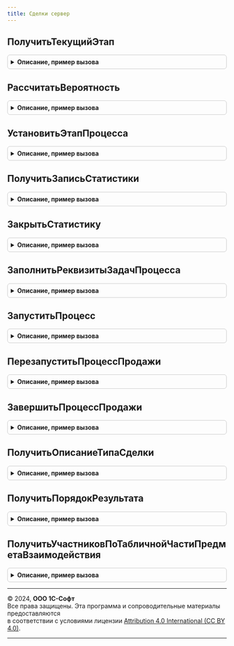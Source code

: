 ```yaml
---
title: Сделки сервер
---
```



## ПолучитьТекущийЭтап
<details style="margin: 1em 0; padding: 0.5em; border: 1px solid #ccc; border-radius: 6px;">

<summary style="font-weight: bold; cursor: pointer;">Описание, пример вызова</summary>

```bsl

// Возвращает текущий этап процесса продажи
//
// Параметры:
// Сделка - СправочникСсылка.СделкиСКлиентами - ссылка на сделку, по которой необходимо определить текущий этап.
//
// Возвращаемое значение:
//   СправочникСсылка.СостоянияПроцессов - текущий этап сделки.
//
Функция ПолучитьТекущийЭтап(Сделка) Экспорт
```

Пример вызова
```bsl
Результат = СделкиСервер.ПолучитьТекущийЭтап(Сделка) 
```
</details>

## РассчитатьВероятность
<details style="margin: 1em 0; padding: 0.5em; border: 1px solid #ccc; border-radius: 6px;">

<summary style="font-weight: bold; cursor: pointer;">Описание, пример вызова</summary>

```bsl

// Возвращает структуру с расчетной вероятностью выигрыша сделки и ее составляющими
//
// Параметры:
//  Сделка    - СправочникСсылка.СделкиСКлиентами       - сделка, вероятность успешного завершения которой рассчитывается.
//
// Возвращаемое значение:
//   Структура - содержит следующие поля:
//    *ОбщаяСЭтапа  - Число - вероятность исходя из статистики этапа.
//    *ПоМенеджеру  - Число - вероятность исходя из статистики менеджера.
//    *ПоПартнеру   - Число - вероятность исходя из статистики по партнеру.
//    *ПоВидуСделки - Число - вероятность исходя из статистики по виду сделки.
//    *Средняя      - Число - среднее значение предыдущих параметров.
//    *Расчетная    - Число - 100 если сделка закрыта и выиграна и средняя если в работе.
//
Функция РассчитатьВероятность(Сделка) Экспорт
```

Пример вызова
```bsl
Результат = СделкиСервер.РассчитатьВероятность(Сделка) 
```
</details>

## УстановитьЭтапПроцесса
<details style="margin: 1em 0; padding: 0.5em; border: 1px solid #ccc; border-radius: 6px;">

<summary style="font-weight: bold; cursor: pointer;">Описание, пример вызова</summary>

```bsl

// Устанавливает этап процесса продажи для сделки.
// Параметры:
//  Сделка - СправочникСсылка.СделкиСКлиентами   - ссылка на сделку, по которой производится переход.
//  Этап   - СправочникСсылка.СостоянияПроцессов - этап, на который нужно перевести сделку.
//
Процедура УстановитьЭтапПроцесса(Сделка, Этап) Экспорт
```

Пример вызова
```bsl
СделкиСервер.УстановитьЭтапПроцесса(Сделка, Этап) 
```
</details>

## ПолучитьЗаписьСтатистики
<details style="margin: 1em 0; padding: 0.5em; border: 1px solid #ccc; border-radius: 6px;">

<summary style="font-weight: bold; cursor: pointer;">Описание, пример вызова</summary>

```bsl

// Найти или создать запись статистики сделок
// Параметры:
//  Сделка - СправочникСсылка.СделкиСКлиентами   - сделка, по которой создается запись.
//  Этап   - СправочникСсылка.СостоянияПроцессов - этап процесса продажи.
//
// Возвращаемое значение:
//   РегистрСведенийМенеджерЗаписи.СтатистикаСделокСКлиентами - найденная или созданная запись.
//
Функция ПолучитьЗаписьСтатистики(Сделка, Этап) Экспорт
```

Пример вызова
```bsl
Результат = СделкиСервер.ПолучитьЗаписьСтатистики(Сделка, Этап) 
```
</details>

## ЗакрытьСтатистику
<details style="margin: 1em 0; padding: 0.5em; border: 1px solid #ccc; border-radius: 6px;">

<summary style="font-weight: bold; cursor: pointer;">Описание, пример вызова</summary>

```bsl

// Записать завершение этапа в статистику
// Параметры:
//  Сделка          - СправочникСсылка.СделкиСКлиентами - сделка, по которой создается запись.
//  Этап            - СправочникСсылка.СостоянияПроцессов - закрываемый этап процесса продажи.
//  ОтменаПроигрыша - Булево - признак, того что выполняется отмена проигрыша сделки.
//
Процедура ЗакрытьСтатистику(Сделка, Этап, ОтменаПроигрыша = Ложь) Экспорт
```

Пример вызова
```bsl
СделкиСервер.ЗакрытьСтатистику(Сделка, Этап, ОтменаПроигрыша);
```
</details>

## ЗаполнитьРеквизитыЗадачПроцесса
<details style="margin: 1em 0; padding: 0.5em; border: 1px solid #ccc; border-radius: 6px;">

<summary style="font-weight: bold; cursor: pointer;">Описание, пример вызова</summary>

```bsl

// Заполняет реквизиты задач процесса продажи при их создании.
//
// Параметры:
//  Сделка                      - СправочникСсылка.СделкиСКлиентами - сделка, которой по которой создан процесс.
//  Процесс                     - БизнесПроцессСсылка.ТиповаяПродажа - бизнес процесс продажи.
//  ТочкаМаршрутаБизнесПроцесса - ТочкаМаршрутаБизнесПроцессаСсылка - точка маршрута, по которой создаются задачи.
//  ФормируемыеЗадачи           - Массив из ЗадачаСсылка.ЗадачаИсполнителя - массив формируемых задач.
//
Процедура ЗаполнитьРеквизитыЗадачПроцесса(Сделка, Процесс, ТочкаМаршрутаБизнесПроцесса, ФормируемыеЗадачи) Экспорт
```

Пример вызова
```bsl
СделкиСервер.ЗаполнитьРеквизитыЗадачПроцесса(Сделка, Процесс, ТочкаМаршрутаБизнесПроцесса, ФормируемыеЗадачи) 
```
</details>

## ЗапуститьПроцесс
<details style="margin: 1em 0; padding: 0.5em; border: 1px solid #ccc; border-radius: 6px;">

<summary style="font-weight: bold; cursor: pointer;">Описание, пример вызова</summary>

```bsl

// Формирует и запускает экземпляр бизнес-процесса по сделке
// Параметры:
//  Сделка - СправочникСсылка.СделкиСКлиентами - сделка, которой по которой создается процесс.
//
Процедура ЗапуститьПроцесс(Знач Сделка) Экспорт
```

Пример вызова
```bsl
СделкиСервер.ЗапуститьПроцесс(Сделка) 
```
</details>

## ПерезапуститьПроцессПродажи
<details style="margin: 1em 0; padding: 0.5em; border: 1px solid #ccc; border-radius: 6px;">

<summary style="font-weight: bold; cursor: pointer;">Описание, пример вызова</summary>

```bsl

// Отменяет (проставляет пометки удаления) текущие задачи и перезапускает бизнес-процесс
// Параметры:
//  Сделка    - СправочникСсылка.СделкиСКлиентами - сделка, процесс которой нужно стартовать заново.
//  ТипСделки - ПеречислениеСсылка.ТипыСделокСКлиентами - тип сделки, определяет метаданные процесса.
//
Процедура ПерезапуститьПроцессПродажи(Сделка, ТипСделки) Экспорт
```

Пример вызова
```bsl
СделкиСервер.ПерезапуститьПроцессПродажи(Сделка, ТипСделки) 
```
</details>

## ЗавершитьПроцессПродажи
<details style="margin: 1em 0; padding: 0.5em; border: 1px solid #ccc; border-radius: 6px;">

<summary style="font-weight: bold; cursor: pointer;">Описание, пример вызова</summary>

```bsl

// Отменяет текущие задачи и завершает бизнес-процесс сделки
//
// Параметры:
//  Сделка    - СправочникСсылка.СделкиСКлиентами       - сделка, процесс которой нужно завершить.
//  ТипСделки - ПеречислениеСсылка.ТипыСделокСКлиентами - тип сделки, определяет метаданные процесса.
//
Процедура ЗавершитьПроцессПродажи(Сделка, ТипСделки) Экспорт
```

Пример вызова
```bsl
СделкиСервер.ЗавершитьПроцессПродажи(Сделка, ТипСделки) 
```
</details>

## ПолучитьОписаниеТипаСделки
<details style="margin: 1em 0; padding: 0.5em; border: 1px solid #ccc; border-radius: 6px;">

<summary style="font-weight: bold; cursor: pointer;">Описание, пример вызова</summary>

```bsl

// По ссылке на перечисление ТипыСделокСКлиентами получить имя и представление.
//
// Параметры:
//  ТипСделки - ПеречислениеСсылка.ТипыСделокСКлиентами - тип сделки, определяет метаданные процесса.
//
// Возвращаемое значение:
//   Структура - имеет следующие поля:
//    * Имя - Строка - имя значения перечисления.
//    * Представление - Строка - представление значения перечисления.
//
Функция ПолучитьОписаниеТипаСделки(ТипСделки) Экспорт
```

Пример вызова
```bsl
Результат = СделкиСервер.ПолучитьОписаниеТипаСделки(ТипСделки) 
```
</details>

## ПолучитьПорядокРезультата
<details style="margin: 1em 0; padding: 0.5em; border: 1px solid #ccc; border-radius: 6px;">

<summary style="font-weight: bold; cursor: pointer;">Описание, пример вызова</summary>

```bsl

// Возвращает в отчет "воронка продаж" значение порядка результата прохождения этапа.
//
// Параметры:
//  Результат - ПеречислениеСсылка.СтатусыСделок -текущий статус сделки.
//
// Возвращаемое значение:
//   Число - значение упорядочивания статуса сделки в отчете.
//
Функция ПолучитьПорядокРезультата(Результат) Экспорт
```

Пример вызова
```bsl
Результат = СделкиСервер.ПолучитьПорядокРезультата(Результат) 
```
</details>

## ПолучитьУчастниковПоТабличнойЧастиПредметаВзаимодействия
<details style="margin: 1em 0; padding: 0.5em; border: 1px solid #ccc; border-radius: 6px;">

<summary style="font-weight: bold; cursor: pointer;">Описание, пример вызова</summary>

```bsl

// Получает участников взаимодействия по табличной части предмета взаимодействия
//
// Параметры:
//  Ссылка            - ОпределяемыйТип.ПредметВзаимодействия - предмет взаимодействия
//  ОсновнойУчастник  - ОпределяемыйТип.КонтактВзаимодействия - участник взаимодействия, которого должен попасть в результирующий
//   массив, вне зависимости, содержится ли он в табличной части предмета взаимодействия или нет.
//
// Возвращаемое значение:
//   Массив             - массив участников взаимодействия.
//
Функция ПолучитьУчастниковПоТабличнойЧастиПредметаВзаимодействия(Ссылка, ОсновнойУчастник = Неопределено) Экспорт
```

Пример вызова
```bsl
Результат = СделкиСервер.ПолучитьУчастниковПоТабличнойЧастиПредметаВзаимодействия(Ссылка, ОсновнойУчастник);
```
</details>

---

© 2024, **ООО 1С-Софт**  
Все права защищены. Эта программа и сопроводительные материалы предоставляются  
в соответствии с условиями лицензии [Attribution 4.0 International (CC BY 4.0)](https://creativecommons.org/licenses/by/4.0/legalcode).

---
